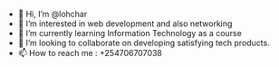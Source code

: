 - 👋 Hi, I’m @lohchar
- 👀 I’m interested in web development and also networking
- 🌱 I’m currently learning Information Technology as a course
- 💞️ I’m looking to collaborate on developing satisfying tech products.
- 📫 How to reach me : +254706707038

<!---
lohchar/lohchar is a ✨ special ✨ repository because its `README.md` (this file) appears on your GitHub profile.
You can click the Preview link to take a look at your changes.
--->
